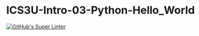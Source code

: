 # ICS3U-Intro-03-Python-Hello_World
[![GitHub's Super Linter](https://github.com/ICS3UPROGRAMMINGALEXDM/ICS3U-Intro-03-Python-Hello_World/workflows/GitHub's%20Super%20Linter/badge.svg)](https://github.com/ICS3UPROGRAMMINGALEXDM/ICS3U-Intro-03-Python-Hello_World/actions)
